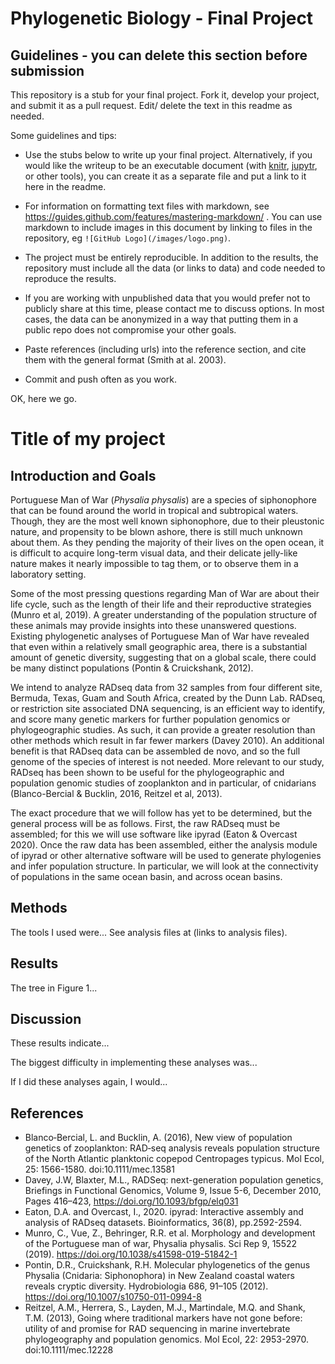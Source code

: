 # Phylogenetic Biology - Final Project

## Guidelines - you can delete this section before submission

This repository is a stub for your final project. Fork it, develop your project, and submit it as a pull request. Edit/ delete the text in this readme as needed.

Some guidelines and tips:

- Use the stubs below to write up your final project. Alternatively, if you would like the writeup to be an executable document (with [knitr](http://yihui.name/knitr/), [jupytr](http://jupyter.org/), or other tools), you can create it as a separate file and put a link to it here in the readme.

- For information on formatting text files with markdown, see https://guides.github.com/features/mastering-markdown/ . You can use markdown to include images in this document by linking to files in the repository, eg `![GitHub Logo](/images/logo.png)`.

- The project must be entirely reproducible. In addition to the results, the repository must include all the data (or links to data) and code needed to reproduce the results.

- If you are working with unpublished data that you would prefer not to publicly share at this time, please contact me to discuss options. In most cases, the data can be anonymized in a way that putting them in a public repo does not compromise your other goals.

- Paste references (including urls) into the reference section, and cite them with the general format (Smith at al. 2003).

- Commit and push often as you work.

OK, here we go.

# Title of my project

## Introduction and Goals

Portuguese Man of War (*Physalia physalis*) are a species of siphonophore that can be found around the world in tropical and subtropical waters. Though, they are the most well known siphonophore, due to their pleustonic nature, and propensity to be blown ashore, there is still much unknown about them. As they pending the majority of their lives on the open ocean, it is difficult to acquire long-term visual data, and their delicate jelly-like nature makes it nearly impossible to tag them, or to observe them in a laboratory setting.

Some of the most pressing questions regarding Man of War are about their life cycle, such as the length of their life and their reproductive strategies (Munro et al, 2019). A greater understanding of the population structure of these animals may provide insights into these unanswered questions. Existing phylogenetic analyses of Portuguese Man of War have revealed that even within a relatively small geographic area, there is a substantial amount of genetic diversity, suggesting that on a global scale, there could be many distinct populations (Pontin & Cruickshank, 2012).


We intend to analyze RADseq data from 32 samples from four different site, Bermuda, Texas, Guam and South Africa, created by the Dunn Lab. RADseq, or restriction site associated DNA sequencing, is an efficient way to identify, and score many genetic markers for further population genomics or phylogeographic studies. As such, it can provide a greater resolution than other methods which result in far fewer markers (Davey 2010). An additional benefit is that RADseq data can be assembled de novo, and so the full genome of the species of interest is not needed. More relevant to our study, RADseq has been shown to be useful for the phylogeographic and population genomic studies of zooplankton and in particular, of cnidarians (Blanco-Bercial & Bucklin, 2016, Reitzel et al, 2013).

The exact procedure that we will follow has yet to be determined, but the general process will be as follows. First, the raw RADseq must be assembled; for this we will use software like ipyrad (Eaton & Overcast 2020). Once the raw data has been assembled, either the analysis module of ipyrad or other alternative software will be used to generate phylogenies and infer population structure. In particular, we will look at the connectivity of populations in the same ocean basin, and across ocean basins.  


## Methods

The tools I used were... See analysis files at (links to analysis files).

## Results

The tree in Figure 1...

## Discussion

These results indicate...

The biggest difficulty in implementing these analyses was...

If I did these analyses again, I would...

## References
- Blanco‐Bercial, L. and Bucklin, A. (2016), New view of population genetics of zooplankton: RAD‐seq analysis reveals population structure of the North Atlantic planktonic copepod Centropages typicus. Mol Ecol, 25: 1566-1580. doi:10.1111/mec.13581
-  Davey, J.W, Blaxter, M.L., RADSeq: next-generation population genetics, Briefings in Functional Genomics, Volume 9, Issue 5-6, December 2010, Pages 416–423, https://doi.org/10.1093/bfgp/elq031
- Eaton, D.A. and Overcast, I., 2020. ipyrad: Interactive assembly and analysis of RADseq datasets. Bioinformatics, 36(8), pp.2592-2594.
- Munro, C., Vue, Z., Behringer, R.R. et al. Morphology and development of the Portuguese man of war, Physalia physalis. Sci Rep 9, 15522 (2019). https://doi.org/10.1038/s41598-019-51842-1
- Pontin, D.R., Cruickshank, R.H. Molecular phylogenetics of the genus Physalia (Cnidaria: Siphonophora) in New Zealand coastal waters reveals cryptic diversity. Hydrobiologia 686, 91–105 (2012). https://doi.org/10.1007/s10750-011-0994-8
- Reitzel, A.M., Herrera, S., Layden, M.J., Martindale, M.Q. and Shank, T.M. (2013), Going where traditional markers have not gone before: utility of and promise for RAD sequencing in marine invertebrate phylogeography and population genomics. Mol Ecol, 22: 2953-2970. doi:10.1111/mec.12228

